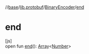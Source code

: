 //[base](../../../index.md)/[lib.protobuf](../index.md)/[BinaryEncoder](index.md)/[end](end.md)

# end

[js]\
open fun [end](end.md)(): [Array](https://kotlinlang.org/api/latest/jvm/stdlib/kotlin/-array/index.html)&lt;[Number](https://kotlinlang.org/api/latest/jvm/stdlib/kotlin/-number/index.html)&gt;
